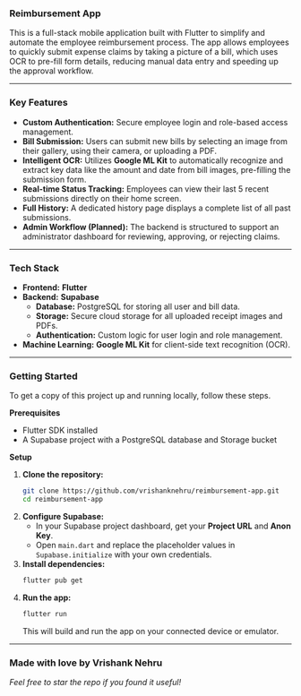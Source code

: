 ### Reimbursement App

This is a full-stack mobile application built with Flutter to simplify and automate the employee reimbursement process. The app allows employees to quickly submit expense claims by taking a picture of a bill, which uses OCR to pre-fill form details, reducing manual data entry and speeding up the approval workflow.

-----

### Key Features

  * **Custom Authentication:** Secure employee login and role-based access management.
  * **Bill Submission:** Users can submit new bills by selecting an image from their gallery, using their camera, or uploading a PDF.
  * **Intelligent OCR:** Utilizes **Google ML Kit** to automatically recognize and extract key data like the amount and date from bill images, pre-filling the submission form.
  * **Real-time Status Tracking:** Employees can view their last 5 recent submissions directly on their home screen.
  * **Full History:** A dedicated history page displays a complete list of all past submissions.
  * **Admin Workflow (Planned):** The backend is structured to support an administrator dashboard for reviewing, approving, or rejecting claims.

-----

### Tech Stack

  * **Frontend:** **Flutter**
  * **Backend:** **Supabase**
      * **Database:** PostgreSQL for storing all user and bill data.
      * **Storage:** Secure cloud storage for all uploaded receipt images and PDFs.
      * **Authentication:** Custom logic for user login and role management.
  * **Machine Learning:** **Google ML Kit** for client-side text recognition (OCR).

-----

### Getting Started

To get a copy of this project up and running locally, follow these steps.

**Prerequisites**

  * Flutter SDK installed
  * A Supabase project with a PostgreSQL database and Storage bucket

**Setup**

1.  **Clone the repository:**
    ```bash
    git clone https://github.com/vrishanknehru/reimbursement-app.git
    cd reimbursement-app
    ```
2.  **Configure Supabase:**
      * In your Supabase project dashboard, get your **Project URL** and **Anon Key**.
      * Open `main.dart` and replace the placeholder values in `Supabase.initialize` with your own credentials.
3.  **Install dependencies:**
    ```bash
    flutter pub get
    ```
4.  **Run the app:**
    ```bash
    flutter run
    ```
    This will build and run the app on your connected device or emulator.

-----

### Made with love by Vrishank Nehru

*Feel free to star the repo if you found it useful\!*
